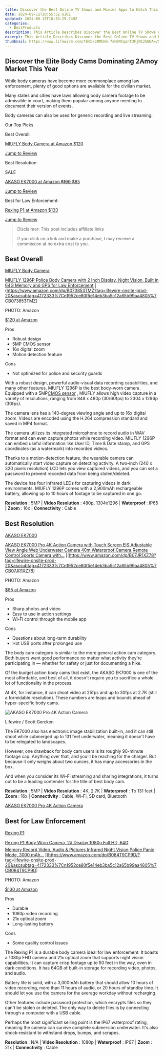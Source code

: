 ```yaml
---
title: Discover the Best Online TV Shows and Movies Apps to Watch This Year
date: 2024-09-11T20:55:52.610Z
updated: 2024-09-15T18:33:25.749Z
categories:
  - BestProducts
description: This Article Describes Discover the Best Online TV Shows and Movies Apps to Watch This Year
excerpt: This Article Describes Discover the Best Online TV Shows and Movies Apps to Watch This Year
thumbnail: https://www.lifewire.com/thmb/z8MUmG-7sH04CqanT3FjN12bGNA=/540x405/filters:no_upscale():max_bytes(150000):strip_icc():format(webp)/The-7-Best-TV-Streaming-Apps-of-2021-2bd55916fdd34bcc847ae58768ada910.jpg
---
```


## Discover the Elite Body Cams Dominating 2Amoy Market This Year

While body cameras have become more commonplace among law enforcement, plenty of good options are available for the civilian market.

 Many states and cities have laws allowing body camera footage to be admissible in court, making them popular among anyone needing to document their version of events.

 Body cameras can also be used for generic recording and live streaming.

 Our Top Picks

 Best Overall:

[MIUFLY Body Camera at Amazon  $120](https://www.amazon.com/dp/B073853TMZ?tag=lifewire-onsite-prod-20&ascsubtag=4172333%7Cn1952ce80f5e14eb3ba5c12a65b99aa4805%7CB073853TMZ)

[Jump to Review](https://www.lifewire.com/#toc-best-overall-miufly-1296p-hd-body-camera)

 Best Resolution:

 SALE

[AKASO EK7000 at Amazon   ~~$100~~  $85](https://www.amazon.com/dp/B07JR1XZ78?tag=lifewire-onsite-prod-20&ascsubtag=4172333%7Cn1952ce80f5e14eb3ba5c12a65b99aa4805%7CB07JR1XZ78)

[Jump to Review](https://www.lifewire.com/#toc-best-resolution-akaso-ek7000-pro-4k-action-camera)

 Best for Law Enforcement:

[Rexing P1 at Amazon  $130](https://www.amazon.com/dp/B084T9CP9D/?tag=lifewire-onsite-prod-20&ascsubtag=4172333%7Cn1952ce80f5e14eb3ba5c12a65b99aa4805%7CB084T9CP9D)

[Jump to Review](https://www.lifewire.com/#toc-best-for-law-enforcement-rexing-p1-body-camera)

>  Disclaimer: This post includes affiliate links
>
>  If you click on a link and make a purchase, I may receive a commission at no extra cost to you.
>

## Best Overall

[MIUFLY Body Camera](https://www.amazon.com/dp/B073853TMZ?tag=lifewire-onsite-prod-20&ascsubtag=4172333%7Cn1952ce80f5e14eb3ba5c12a65b99aa4805%7CB073853TMZ)

[MIUFLY 1296P Police Body Camera with 2 Inch Display, Night Vision, Built in 64G Memory and GPS for Law Enforcement](https://www.lifewire.com/thmb/D8YdUubB7sOB47uJuQTf2PUypBE=/fit-in/1500x1000/filters:no_upscale():max_bytes(150000):strip_icc():format(webp)/miufly-1296p-police-body-camera-with-2-inch-display-night-vision-built-in-64g-memory-and-gps-for-law-enforcement-5f90c81b74f44c57a24bb409d8a0f812.jpg) ](https://www.amazon.com/dp/B073853TMZ?tag=lifewire-onsite-prod-20&ascsubtag=4172333%7Cn1952ce80f5e14eb3ba5c12a65b99aa4805%7CB073853TMZ)

PHOTO: Amazon

[$120 at Amazon](https://www.amazon.com/dp/B073853TMZ?tag=lifewire-onsite-prod-20&ascsubtag=4172333%7Cn1952ce80f5e14eb3ba5c12a65b99aa4805%7CB073853TMZ)

 Pros

* Robust design
* 5MP CMOS sensor
* 16x digital zoom
* Motion detection feature

 Cons

* Not optimized for police and security guards

 With a robust design, powerful audio-visual data recording capabilities, and many other features, MIUFLY 1296P is the best body-worn camera. Equipped with a 5MP[CMOS sensor](https://www.lifewire.com/what-is-cmos-2625826) , MIUFLY allows high video capture in a variety of resolutions, ranging from 848 x 480p (30/60fps) to 2304 x 1296p (30fps).

 The camera lens has a 140-degree viewing angle and up to 16x digital zoom. Videos are encoded using the H.264 compression standard and saved in MP4 format.

 The camera utilizes its integrated microphone to record audio in WAV format and can even capture photos while recording video. MIUFLY 1296P can embed useful information like User ID, Time & Date stamp, and GPS coordinates (as a watermark) into recorded videos.

 Thanks to a motion-detection feature, the wearable camera can automatically start video capture on detecting activity. A two-inch (240 x 320 pixels resolution) LCD lets you view captured videos, and you can set a password to prevent recorded data from being stolen/deleted.

 The device has four infrared LEDs for capturing videos in dark environments. MIUFLY 1296P comes with a 2,900mAh rechargeable battery, allowing up to 10 hours of footage to be captured in one go.

**Resolution** : 5MP | **Video Resolution** : 480p, 1304x1296 | **Waterproof** : IP65 | **Zoom** : 16x | **Connectivity** : Cable

## Best Resolution

[AKASO EK7000](https://www.amazon.com/dp/B07JR1XZ78?tag=lifewire-onsite-prod-20&ascsubtag=4172333%7Cn1952ce80f5e14eb3ba5c12a65b99aa4805%7CB07JR1XZ78)

[AKASO EK7000 Pro 4K Action Camera with Touch Screen EIS Adjustable View Angle Web Underwater Camera 40m Waterproof Camera Remote Control Sports Camera with...](https://www.lifewire.com/thmb/nLun9m8pxUaH3rzQZPjKQdZy0_g=/fit-in/1500x1000/filters:no_upscale():max_bytes(150000):strip_icc():format(webp)/akaso-ek7000-pro-4k-action-camera-with-touch-screen-eis-adjustable-view-angle-web-underwater-camera-40m-waterproof-camera-remote-control-sports-camera-with-26314dd605bb4b8bbc6cb1d0e9653e95.jpg) ](https://www.amazon.com/dp/B07JR1XZ78?tag=lifewire-onsite-prod-20&ascsubtag=4172333%7Cn1952ce80f5e14eb3ba5c12a65b99aa4805%7CB07JR1XZ78)

PHOTO: Amazon

[$85 at Amazon](https://www.amazon.com/dp/B07JR1XZ78?tag=lifewire-onsite-prod-20&ascsubtag=4172333%7Cn1952ce80f5e14eb3ba5c12a65b99aa4805%7CB07JR1XZ78)

 Pros

* Sharp photos and video
* Easy to use in action settings
* Wi-Fi control through the mobile app

 Cons

* Questions about long-term durability
* Hot USB ports after prolonged use

 The body cam category is similar to the more general action cam category. Both buyers want good performance no matter what activity they're participating in — whether for safety or just for documenting a hike.

 Of the budget action body cams that exist, the AKASO EK7000 is one of the most affordable, and best of all, it doesn't require you to sacrifice a whole lot of functionality in the process.

 At 4K, for instance, it can shoot video at 25fps and up to 30fps at 2.7K (still a formidable resolution). These numbers are leaps and bounds ahead of hyper-specific body cams.

![AKASO EK7000 Pro 4K Action Camera](https://www.lifewire.com/thmb/buQaYLCiMIbvPnLZbQDsNe_Mwfk=/1500x0/filters:no_upscale():max_bytes(150000):strip_icc():format(webp)/01LW3897833-4-e64bb4c0f11047a198dc1b16705139c9.jpg)

Lifewire / Scott Gercken

 The EK7000 also has electronic image stabilization built-in, and it can still shoot while submerged up to 131 feet underwater, meaning it doesn't have to be relegated to landscapes.

 However, one drawback for body cam users is its roughly 90-minute footage cap. Anything over that, and you'll be reaching for the charger. But because it only weighs about two ounces, it has many accessories in the box.

 And when you consider its Wi-Fi streaming and sharing integrations, it turns out to be a leading contender for the title of best body cam.

**Resolution** : 5MP | **Video Resolution** : 4K, 2.7K | **Waterproof** : To 131 feet | **Zoom** : 16x | **Connectivity** : Cable, Wi-Fi, SD card, Bluetooth

[AKASO EK7000 Pro 4K Action Camera](https://www.lifewire.com/akaso-ek7000-pro-4k-action-camera-review-4770265)

## Best for Law Enforcement

[Rexing P1](https://www.amazon.com/dp/B084T9CP9D/?tag=lifewire-onsite-prod-20&ascsubtag=4172333%7Cn1952ce80f5e14eb3ba5c12a65b99aa4805%7CB084T9CP9D)

[Rexing P1 Body Worn Camera, 2&acirc; Display 1080p Full HD, 64G Memory,Record Video, Audio &amp; Pictures,Infrared Night Vision,Police Panic Mode, 3000 mAh...](https://www.lifewire.com/thmb/vPNJ7vWTaIaLlFVk4Sb7m9dWTFA=/fit-in/1500x1000/filters:no_upscale():max_bytes(150000):strip_icc():format(webp)/rexing-p1-body-worn-camera-2-display-1080p-full-hd-64g-memoryrecord-video-audio--picturesinfrared-night-visionpolice-panic-mode-3000-mah-337d05ecc0f94a9eb8cd46a155ac26a9.jpg) ](https://www.amazon.com/dp/B084T9CP9D/?tag=lifewire-onsite-prod-20&ascsubtag=4172333%7Cn1952ce80f5e14eb3ba5c12a65b99aa4805%7CB084T9CP9D)

PHOTO: Amazon

[$130 at Amazon](https://www.amazon.com/dp/B084T9CP9D/?tag=lifewire-onsite-prod-20&ascsubtag=4172333%7Cn1952ce80f5e14eb3ba5c12a65b99aa4805%7CB084T9CP9D)

 Pros

* Durable
* 1080p video recording
* 21x optical zoom
* Long-lasting battery

 Cons

* Some quality control issues

 The Rexing P1 is a durable body camera ideal for law enforcement. It boasts a 1080p FHD camera and 21x optical zoom that supports night vision capabilities. It can capture crisp footage up to 50 feet in the way, even in dark conditions. It has 64GB of built-in storage for recording video, photos, and audio.

 Battery life is solid, with a 3,000mAh battery that should allow 10 hours of video recording, more than 11 hours of audio, or 20 hours of standby time. It should let you use the camera for the average workday without recharging.

 Other features include password protection, which encrypts files so they can't be stolen or deleted. The only way to delete files is by connecting through a computer with a USB cable.

 Perhaps the most significant selling point is the IP67 waterproof rating, meaning the camera can survive complete submersion underwater. It's also shock-resistant to withstand drops, bumps, and scrapes.

**Resolution** : N/A | **Video Resolution** : 1080p | **Waterproof** : IP67 | **Zoom** : 21x | **Connectivity** : Cable

<!-- affiliate ads begin -->
<span id="1531882">
					<video width="864" height="1536" style="cursor:pointer"
           poster="//a.impactradius-go.com/display-clicktoplayimage/1531882.png"
           onclick="if(!this.playClicked){this.play();this.setAttribute('controls',true);this.playClicked=true;}">
	   <source src="//a.impactradius-go.com/display-ad/16446-1531882">
	   <img src="//a.impactradius-go.com/display-clicktoplayimage/1531882.png" style="border: none; height: 100%; width: 100%; object-fit: contain">
	</video>
	<div style="width:540px;text-align:center"><a href="javascript:window.open(decodeURIComponent('https%3A%2F%2Flaganoo.pxf.io%2Fc%2F5597632%2F1531882%2F16446'), '_blank');void(0);">Click here</a></div>
</span>
<img height="0" width="0" src="https://imp.pxf.io/i/5597632/1531882/16446" style="position:absolute;visibility:hidden;" border="0" />
<!-- affiliate ads end -->

## What to Look For in Body Cams

 The best body cam should have a durable, compact design, good video resolution, and long battery life, so it doesn't need to be frequently recharged. Since body cameras are commonly used by outdoor adventurers, sports enthusiasts, and law enforcement, durability and a waterproof and shock resistance rating are essential to consider.

### Resolution & Video Quality

 The key things you'll want to have in a body cam are a resolution and video quality that's crisp and smooth. The most standard resolution is 1080p at 30fps, which should give you smooth recording without breaking the budget. You can step up to 60fps if you want smoother recording (or slow down to 24fps for slow-motion effects). Above that, you get 4K, usually at 30fps, which is much sharper, resulting in a corresponding price increase.

<!-- affiliate ads begin -->
<span id="1977020">
					<video width="128" height="480" style="cursor:pointer"
           poster="//a.impactradius-go.com/display-clicktoplayimage/1977020.png"
           onclick="if(!this.playClicked){this.play();this.setAttribute('controls',true);this.playClicked=true;}">
	   <source src="//a.impactradius-go.com/display-ad/22993-1977020">
	   <img src="//a.impactradius-go.com/display-clicktoplayimage/1977020.png" style="border: none; height: 100%; width: 100%; object-fit: contain">
	</video>
	<div style="width:80px;text-align:center"><a href="javascript:window.open(decodeURIComponent('https%3A%2F%2Fhomestyler.sjv.io%2Fc%2F5597632%2F1977020%2F22993'), '_blank');void(0);">Click here</a></div>
</span>
<img height="0" width="0" src="https://imp.pxf.io/i/5597632/1977020/22993" style="position:absolute;visibility:hidden;" border="0" />
<!-- affiliate ads end -->

### Durability & Waterproofing

 As with anything that gets worn and carried around with you all the time, durability is hugely important for a body cam. If you're in law enforcement, you'll want MIL-STD 810G, a certification that promises lab-tested shock resistance, drop resistance, and more. A waterproof rating is also essential, with IP65 meaning the device is protected against submersion in water up to 5m and also resistant to dust. There are higher and lower IP ratings, with IPX ratings meaning no dust resistance and just water.

### Battery Life

 If you wear it all day, a body cam can't be easily recharged, so battery life is essential. The size of the built-in cell can vary, with 1,000mAh to 3,000mAh being standard. Ideally, you'll want a device to take you through an 8-hour workday. Most body cams likely won't be able to last 24 hours since the battery size needs to be balanced against the compact and lightweight design. One option is to get a body cam with more than one battery so you can swap them out when one runs out of juice.

[The Best Instant Cameras Under $100 of 2024](https://www.lifewire.com/best-cheap-instant-cameras-6753002)

 FAQ

* Can you record other people with a body camera?  
 While there isn't anything stopping you technically, it's often better to ask permission before capturing video of anyone. However, if you are in a public area, you can take photos or videos of your surroundings. Laws surrounding body cameras can vary by state, so if you are concerned about the legalities of constantly recording video, we recommend checking out the [NCSL Body-Worn Camera Laws Database](https://www.ncsl.org/research/civil-and-criminal-justice/body-worn-cameras-interactive-graphic.aspx#/) .
* Can you record law enforcement with a body camera?  
 Things become more muddled when using body cameras to record law enforcement. While you are technically allowed to record law enforcement, some states have tried to regulate audio recording under wiretapping laws. We recommend checking out this [ACLU primer](https://www.aclu.org/know-your-rights/protesters-rights) for shooting videos of the police before going further.
* Are police body cameras always on?  
 While an increasing number of police departments are required to wear and use body cameras, those body cameras aren't continuously filming. In most cases, police officers can decide when they have a body camera on. Officers can turn on the body camera before an encounter (or, conversely, turn it off). Moreover, even if the body camera is on, the footage isn't readily accessible to civilians.

Was this page helpful?

Thanks for letting us know!

 Get the Latest Tech News Delivered Every Day

[Subscribe](https://www.lifewire.com/#)

Tell us why!

 Other  Not enough details  Hard to understand

 Submit

<ins class="adsbygoogle"
     style="display:block"
     data-ad-format="autorelaxed"
     data-ad-client="ca-pub-7571918770474297"
     data-ad-slot="1223367746"></ins>

<ins class="adsbygoogle"
     style="display:block"
     data-ad-client="ca-pub-7571918770474297"
     data-ad-slot="8358498916"
     data-ad-format="auto"
     data-full-width-responsive="true"></ins>

<span class="atpl-alsoreadstyle">Also read:</span>
<div><ul>
<li><a href="https://fox-direct.techidaily.com/new-in-2024-unlocking-the-secrets-of-youtube-video-comments/"><u>[New] In 2024, Unlocking the Secrets of YouTube Video Comments</u></a></li>
<li><a href="https://screen-video-capture.techidaily.com/new-restored-full-screen-happy-obs-users/"><u>[New] Restored Full Screen, Happy OBS Users</u></a></li>
<li><a href="https://twitter-videos.techidaily.com/updated-social-savvy-how-to-save-gifs-for-iphoneandroid-use-for-2024/"><u>[Updated] Social Savvy How to Save GIFs for iPhone/Android Use for 2024</u></a></li>
<li><a href="https://twitter-videos.techidaily.com/updated-videotwit2mp4-simple-conversion-for-2024/"><u>[Updated] VideoTwit2MP4 Simple Conversion for 2024</u></a></li>
<li><a href="https://buynow-info.techidaily.com/affordable-portable-gaming-with-the-nintendo-switch-lite-an-in-depth-overview/"><u>Affordable Portable Gaming with the Nintendo Switch Lite: An In-Depth Overview</u></a></li>
<li><a href="https://buynow-info.techidaily.com/apple-airtag-assessment-why-its-the-preferred-tracking-device-for-iphones/"><u>Apple AirTag Assessment: Why It's the Preferred Tracking Device for iPhones</u></a></li>
<li><a href="https://buynow-info.techidaily.com/exceptional-performance-with-the-kootek-cooling-station-for-computers/"><u>Exceptional Performance with the Kootek Cooling Station for Computers</u></a></li>
<li><a href="https://android-unlock.techidaily.com/in-2024-6-proven-ways-to-unlock-oppo-reno-11-5g-phone-when-you-forget-the-password-by-drfone-android/"><u>In 2024, 6 Proven Ways to Unlock Oppo Reno 11 5G Phone When You Forget the Password</u></a></li>
<li><a href="https://extra-support.techidaily.com/in-2024-perfecting-small-details-on-google-meet-screen/"><u>In 2024, Perfecting Small Details on Google Meet Screen</u></a></li>
<li><a href="https://buynow-info.techidaily.com/premier-digital-canvases-of-the-year-2024-rankings-revealed/"><u>Premier Digital Canvases of the Year: 2024 Rankings Revealed</u></a></li>
<li><a href="https://technical-tips.techidaily.com/the-ultimate-guide-to-restoring-the-lost-nspr4dll-file-on-your-computer/"><u>The Ultimate Guide to Restoring the Lost nspr4.dll File on Your Computer</u></a></li>
<li><a href="https://buynow-info.techidaily.com/unleash-lightning-fast-media-experience-with-our-comprehensive-look-at-the-fire-tv-cube/"><u>Unleash Lightning-Fast Media Experience with Our Comprehensive Look at the Fire TV Cube</u></a></li>
</ul></div>

